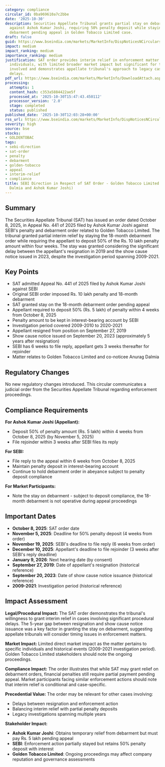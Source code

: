 ```yaml
---
category: compliance
circular_id: 0ba969610a7c2bbe
date: '2025-10-30'
description: Securities Appellate Tribunal grants partial stay on debarment order
  against Ashok Kumar Joshi, requiring 50% penalty deposit while staying 18-month
  debarment pending appeal in Golden Tobacco Limited case.
draft: false
guid: https://www.bseindia.com/markets/MarketInfo/DispNoticesNCirculars.aspx?Noticeid={5E79C58E-6516-45B4-BC81-071C7012F9A1}&noticeno=20251030-17&dt=10/30/2025&icount=17&totcount=57&flag=0
impact: medium
impact_ranking: medium
importance_ranking: medium
justification: SAT order provides interim relief in enforcement matter affecting specific
  individuals, with limited broader market impact but significant for the parties
  involved and demonstrates appellate tribunal's approach to legacy cases with procedural
  delays.
pdf_url: https://www.bseindia.com/markets/MarketInfo/DownloadAttach.aspx?id=20251030-17&attachedId=7b4168f5-b4c9-4818-89ba-29d0d7b1827f
processing:
  attempts: 1
  content_hash: c353a5884422ae5f
  processed_at: '2025-10-30T15:47:43.450112'
  processor_version: '2.0'
  stage: completed
  status: published
published_date: '2025-10-30T12:03:28+00:00'
rss_url: https://www.bseindia.com/markets/MarketInfo/DispNoticesNCirculars.aspx?Noticeid={5E79C58E-6516-45B4-BC81-071C7012F9A1}&noticeno=20251030-17&dt=10/30/2025&icount=17&totcount=57&flag=0
severity: high
source: bse
stocks:
- GOLDENTOBAC
tags:
- sebi-direction
- sat-order
- penalty
- debarment
- golden-tobacco
- appeal
- interim-relief
- compliance
title: SEBI Direction in Respect of SAT Order - Golden Tobacco Limited Matter (Anurag
  Dalmia and Ashok Kumar Joshi)
---
```


## Summary

The Securities Appellate Tribunal (SAT) has issued an order dated October 8, 2025, in Appeal No. 441 of 2025 filed by Ashok Kumar Joshi against SEBI's penalty and debarment order related to Golden Tobacco Limited. The tribunal granted partial interim relief by staying the 18-month debarment order while requiring the appellant to deposit 50% of the Rs. 10 lakh penalty amount within four weeks. The stay was granted considering the significant delay between the appellant's resignation in 2019 and the show cause notice issued in 2023, despite the investigation period spanning 2009-2021.

## Key Points

- SAT admitted Appeal No. 441 of 2025 filed by Ashok Kumar Joshi against SEBI
- Original SEBI order imposed Rs. 10 lakh penalty and 18-month debarment
- SAT granted stay on the 18-month debarment order pending appeal
- Appellant required to deposit 50% (Rs. 5 lakh) of penalty within 4 weeks from October 8, 2025
- Penalty amount to be kept in interest-bearing account by SEBI
- Investigation period covered 2009-2010 to 2020-2021
- Appellant resigned from position on September 27, 2019
- Show cause notice issued on September 20, 2023 (approximately 5 years after resignation)
- SEBI has 6 weeks to file reply, appellant gets 3 weeks thereafter for rejoinder
- Matter relates to Golden Tobacco Limited and co-noticee Anurag Dalmia

## Regulatory Changes

No new regulatory changes introduced. This circular communicates a judicial order from the Securities Appellate Tribunal regarding enforcement proceedings.

## Compliance Requirements

**For Ashok Kumar Joshi (Appellant):**
- Deposit 50% of penalty amount (Rs. 5 lakh) within 4 weeks from October 8, 2025 (by November 5, 2025)
- File rejoinder within 3 weeks after SEBI files its reply

**For SEBI:**
- File reply to the appeal within 6 weeks from October 8, 2025
- Maintain penalty deposit in interest-bearing account
- Continue to hold debarment order in abeyance subject to penalty deposit compliance

**For Market Participants:**
- Note the stay on debarment - subject to deposit compliance, the 18-month debarment is not operative during appeal proceedings

## Important Dates

- **October 8, 2025**: SAT order date
- **November 5, 2025**: Deadline for 50% penalty deposit (4 weeks from order)
- **November 19, 2025**: SEBI's deadline to file reply (6 weeks from order)
- **December 10, 2025**: Appellant's deadline to file rejoinder (3 weeks after SEBI's reply deadline)
- **January 9, 2026**: Next hearing date (by consent)
- **September 27, 2019**: Date of appellant's resignation (historical reference)
- **September 20, 2023**: Date of show cause notice issuance (historical reference)
- **2009-2021**: Investigation period (historical reference)

## Impact Assessment

**Legal/Procedural Impact:**
The SAT order demonstrates the tribunal's willingness to grant interim relief in cases involving significant procedural delays. The 5-year gap between resignation and show cause notice issuance was a key factor in granting the stay on debarment, suggesting appellate tribunals will consider timing issues in enforcement matters.

**Market Impact:**
Limited direct market impact as the matter pertains to specific individuals and historical events (2009-2021 investigation period). Golden Tobacco Limited stakeholders should note the ongoing proceedings.

**Compliance Impact:**
The order illustrates that while SAT may grant relief on debarment orders, financial penalties still require partial payment pending appeal. Market participants facing similar enforcement actions should note that interim relief is conditional and case-specific.

**Precedential Value:**
The order may be relevant for other cases involving:
- Delays between resignation and enforcement action
- Balancing interim relief with partial penalty deposits
- Legacy investigations spanning multiple years

**Stakeholder Impact:**
- **Ashok Kumar Joshi**: Obtains temporary relief from debarment but must pay Rs. 5 lakh pending appeal
- **SEBI**: Enforcement action partially stayed but retains 50% penalty deposit with interest
- **Golden Tobacco Limited**: Ongoing proceedings may affect company reputation and governance assessments